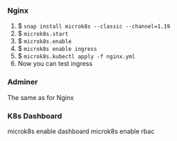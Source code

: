 ### Nginx
1. $ `snap install microk8s --classic --channel=1.19`
1. $ `microk8s.start`
1. $ `microk8s.enable`
1. $ `microk8s enable ingress`
1. $ `microk8s.kubectl apply -f nginx.yml`
1. Now you can test ingress

### Adminer
The same as for Nginx

### K8s Dashboard
microk8s enable dashboard
microk8s enable rbac
